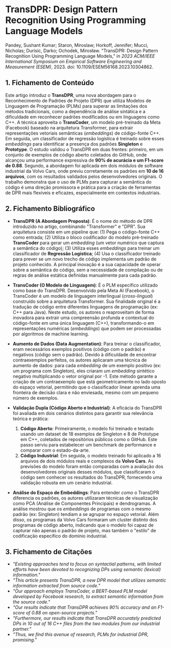 # TransDPR: Design Pattern Recognition Using Programming Language Models

Pandey, Sushant Kumar; Staron, Miroslaw; Horkoff, Jennifer; Mucci, Nicholas; Durisic, Darko; Ochodek, Mirosław. "TransDPR: Design Pattern Recognition Using Programming Language Models," in *2023 ACM/IEEE International Symposium on Empirical Software Engineering and Measurement (ESEM)*, 2023. doi: 10.1109/ESEM56168.2023.10304862.

## 1. Fichamento de Conteúdo

Este artigo introduz o **TransDPR**, uma nova abordagem para o Reconhecimento de Padrões de Projeto (DPR) que utiliza Modelos de Linguagem de Programação (PLMs) para superar as limitações dos métodos tradicionais, como a dependência de análise sintática e a dificuldade em reconhecer padrões modificados ou em linguagens como C++. A técnica aproveita o **TransCoder**, um modelo pré-treinado da Meta (Facebook) baseado na arquitetura Transformer, para extrair representações vetoriais semânticas (*embeddings*) de código-fonte C++. Em seguida, um classificador de regressão logística é treinado sobre esses *embeddings* para identificar a presença dos padrões **Singleton** e **Prototype**. O estudo validou o TransDPR em duas frentes: primeiro, em um conjunto de exemplos de código aberto coletados do GitHub, onde alcançou uma performance expressiva de **90% de acurácia e um F1-score de 0.88**. Segundo, a abordagem foi aplicada em dois módulos de software industrial da Volvo Cars, onde previu corretamente os padrões em **10 de 16 arquivos**, com os resultados validados pelos desenvolvedores originais. O trabalho demonstra que o uso de PLMs para capturar a semântica do código é uma direção promissora e prática para a criação de ferramentas de DPR mais flexíveis e eficazes, especialmente em contextos industriais.

## 2. Fichamento Bibliográfico

* **TransDPR (A Abordagem Proposta)**: É o nome do método de DPR introduzido no artigo, combinando "Transformer" e "DPR". Sua arquitetura consiste em um pipeline que: (1) Pega o código-fonte C++ como entrada; (2) Utiliza o bloco codificador do modelo pré-treinado **TransCoder** para gerar um *embedding* (um vetor numérico que captura a semântica do código); (3) Utiliza esses *embeddings* para treinar um classificador de **Regressão Logística**; (4) Usa o classificador treinado para prever se um novo trecho de código implementa um padrão de projeto conhecido. A principal inovação é a sua capacidade de operar sobre a semântica do código, sem a necessidade de compilação ou de regras de análise estática definidas manualmente para cada padrão.

* **TransCoder (O Modelo de Linguagem)**: É o PLM específico utilizado como base do TransDPR. Desenvolvido pela Meta AI (Facebook), o TransCoder é um modelo de linguagem interlingual (*cross-lingual*) construído sobre a arquitetura Transformer. Sua finalidade original é a tradução de código entre diferentes linguagens de programação (ex: C++ para Java). Neste estudo, os autores o reaproveitam de forma inovadora para extrair uma compreensão profunda e contextual do código-fonte em uma única linguagem (C++), transformando-o em representações numéricas (*embeddings*) que podem ser processadas por algoritmos de machine learning.

* **Aumento de Dados (Data Augmentation)**: Para treinar o classificador, eram necessários exemplos positivos (código com o padrão) e negativos (código sem o padrão). Devido à dificuldade de encontrar contraexemplos perfeitos, os autores aplicaram uma técnica de aumento de dados: para cada *embedding* de um exemplo positivo (ex: um programa com Singleton), eles criaram um *embedding* sintético negativo multiplicando o vetor original por -1. Este método garante a criação de um contraexemplo que está geometricamente no lado oposto do espaço vetorial, permitindo que o classificador linear aprenda uma fronteira de decisão clara e não enviesada, mesmo com um pequeno número de exemplos.

* **Validação Dupla (Código Aberto e Industrial)**: A eficácia do TransDPR foi avaliada em dois cenários distintos para garantir sua relevância teórica e prática:
    1.  **Código Aberto**: Primeiramente, o modelo foi treinado e testado usando um dataset de 18 exemplos de Singleton e 8 de Prototype em C++, coletados de repositórios públicos como o GitHub. Este passo serviu para estabelecer um benchmark de performance e comparar com o estado-da-arte.
    2.  **Código Industrial**: Em seguida, o modelo treinado foi aplicado a 16 arquivos de dois módulos reais e complexos da **Volvo Cars**. As previsões do modelo foram então comparadas com a avaliação dos desenvolvedores originais desses módulos, que classificaram o código sem conhecer os resultados do TransDPR, fornecendo uma validação robusta em um cenário industrial.

* **Análise do Espaço de Embeddings**: Para entender *como* o TransDPR diferencia os padrões, os autores utilizaram técnicas de visualização como PCA (Análise de Componentes Principais) e dendrogramas. A análise mostrou que os *embeddings* de programas com o mesmo padrão (ex: Singleton) tendiam a se agrupar no espaço vetorial. Além disso, os programas da Volvo Cars formaram um cluster distinto dos programas de código aberto, indicando que o modelo foi capaz de capturar não apenas o padrão de projeto, mas também o "estilo" de codificação específico do domínio industrial.

## 3. Fichamento de Citações

* _"Existing approaches tend to focus on syntactial patterns, with limited efforts have been devoted to recognizing DPs using semantic (lexical) information."_
* _"This article presents TransDPR, a new DPR model that utilizes semantic information extracted from source code."_
* _"Our approach employs TransCoder, a BERT-based PLM model developed by Facebook research, to extract semantic information from the source code."_
* _"Our results indicate that TransDPR achieves 90% accuracy and an F1-score of 0.88 on open-source projects."_
* _"Furthermore, our results indicate that TransDPR accurately predicted DPs in 10 out of 16 C++ files from the two modules from our industrial partner."_
* _"Thus, we find this avenue of research, PLMs for industrial DPR, promising."_

